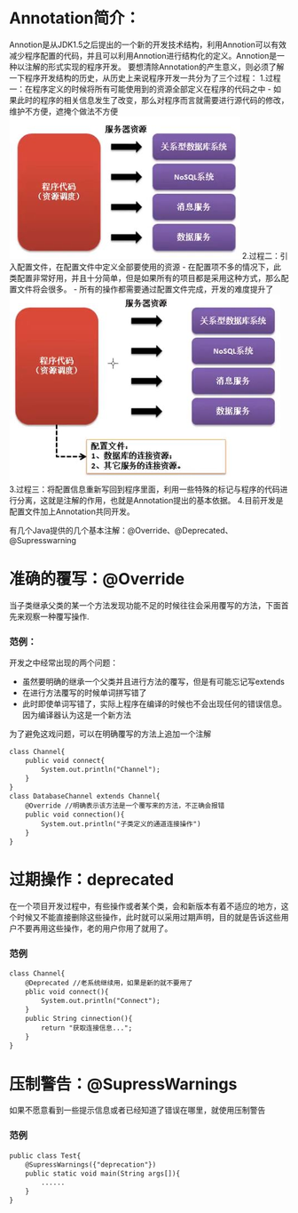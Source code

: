 # Annotation简介：
Annotion是从JDK1.5之后提出的一个新的开发技术结构，利用Annotion可以有效减少程序配置的代码，并且可以利用Annotion进行结构化的定义。Annotion是一种以注解的形式实现的程序开发。
要想清除Annotation的产生意义，则必须了解一下程序开发结构的历史，从历史上来说程序开发一共分为了三个过程：
1.过程一：在程序定义的时候将所有可能使用到的资源全部定义在程序的代码之中
	- 如果此时的程序的相关信息发生了改变，那么对程序而言就需要进行源代码的修改，维护不方便，遮掩个做法不方便
![27.程序资源](https://github.com/zihaopang/Backen-develope/blob/master/pics/Java/Java%E5%9F%BA%E7%A1%80/27.%E7%A8%8B%E5%BA%8F%E8%B5%84%E6%BA%90.JPG)
2.过程二：引入配置文件，在配置文件中定义全部要使用的资源
	- 在配置项不多的情况下，此类配置非常好用，并且十分简单，但是如果所有的项目都是采用这种方式，那么配置文件将会很多。
	- 所有的操作都需要通过配置文件完成，开发的难度提升了
![28.配置文件](https://github.com/zihaopang/Backen-develope/blob/master/pics/Java/Java%E5%9F%BA%E7%A1%80/28.%E9%85%8D%E7%BD%AE%E6%96%87%E4%BB%B6.JPG)
3.过程三：将配置信息重新写回到程序里面，利用一些特殊的标记与程序的代码进行分离，这就是注解的作用，也就是Annotation提出的基本依据。
4.目前开发是配置文件加上Annotation共同开发。

有几个Java提供的几个基本注解：@Override、@Deprecated、@Supresswarning

# 准确的覆写：@Override
当子类继承父类的某一个方法发现功能不足的时候往往会采用覆写的方法，下面首先来观察一种覆写操作.
### 范例：
开发之中经常出现的两个问题：
- 虽然要明确的继承一个父类并且进行方法的覆写，但是有可能忘记写extends
- 在进行方法覆写的时候单词拼写错了
- 此时即使单词写错了，实际上程序在编译的时候也不会出现任何的错误信息。因为编译器认为这是一个新方法

为了避免这戏问题，可以在明确覆写的方法上追加一个注解
```
class Channel{
	public void connect{
    	System.out.println("Channel");
    }
}
class DatabaseChannel extends Channel{
	@Override //明确表示该方法是一个覆写来的方法，不正确会报错
    public void connection(){
    	System.out.println("子类定义的通道连接操作")
    }
}
```
# 过期操作：deprecated
在一个项目开发过程中，有些操作或者某个类，会和新版本有着不适应的地方，这个时候又不能直接删除这些操作，此时就可以采用过期声明，目的就是告诉这些用户不要再用这些操作，老的用户你用了就用了。

### 范例
```
class Channel{
	@Deprecated //老系统继续用，如果是新的就不要用了
    pblic void connect(){
    	System.out.println("Connect");
    }
    public String cinnection(){
    	return "获取连接信息...";
    }
}
```
# 压制警告：@SupressWarnings
如果不愿意看到一些提示信息或者已经知道了错误在哪里，就使用压制警告
### 范例
```
public class Test{
	@SupressWarnings({"deprecation"})
    public static void main(String args[]){	
    	......
    }
}
```
